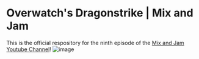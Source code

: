 # Overwatch's Dragonstrike | Mix and Jam

This is the official respository for the ninth  episode of the [Mix and Jam Youtube Channel](https://www.youtube.com/c/MixAndJam)!
![image](https://github.com/user-attachments/assets/5f960d75-c96f-42c2-8a9f-a4de411e60d8)
